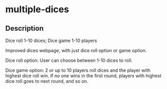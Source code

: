 # multiple-dices

## Description
Dice roll 1-10 dices; Dice game 1-10 players


Improved dices webpage, with just dice roll option or game option.

Dice roll option: User can choose between 1-10 dices to roll. 

Dice game option: 2 or up to 10 players roll dices and the player with highest dice roll win.
If no one wins in the first round, players with highest dice roll goes to next round, and so on.

